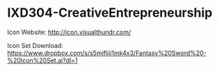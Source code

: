 # IXD304-CreativeEntrepreneurship

Icon Website: http://icon.visualthundr.com/

Icon Set Download: https://www.dropbox.com/s/s5mjfliii1mk4x3/Fantasy%20Sword%20-%20Icon%20Set.ai?dl=1
